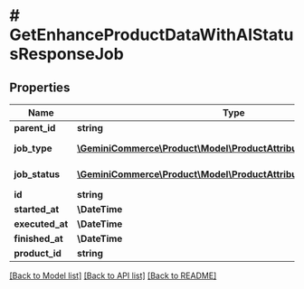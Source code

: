# # GetEnhanceProductDataWithAIStatusResponseJob


## Properties 


Name | Type | Description | Notes
------------ | ------------- | ------------- | -------------
**parent_id**| **string** |   | [optional]
**job_type**| [**\GeminiCommerce\Product\Model\ProductAttributeInReviewJobType**](ProductAttributeInReviewJobType.md) |  for more information please, see Model/ProductAttributeInReviewJobType.php  | [optional]
**job_status**| [**\GeminiCommerce\Product\Model\ProductAttributeInReviewJobStatus**](ProductAttributeInReviewJobStatus.md) |  for more information please, see Model/ProductAttributeInReviewJobStatus.php  | [optional]
**id**| **string** |   | [optional]
**started_at**| **\DateTime** |   | [optional]
**executed_at**| **\DateTime** |   | [optional]
**finished_at**| **\DateTime** |   | [optional]
**product_id**| **string** |   | [optional]


[[Back to Model list]](../../README.md#models) [[Back to API list]](../../README.md#endpoints) [[Back to README]](../../README.md)


